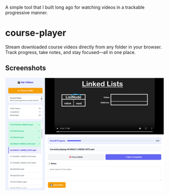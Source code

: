 A simple tool that I built long ago for watching videos in a trackable progressive manner.

# course-player
Stream downloaded course videos directly from any folder in your browser. Track progress, take notes, and stay focused—all in one place.

## Screenshots
![Screenshot](https://raw.githubusercontent.com/himan17/course-player/refs/heads/main/courseflix.png)
